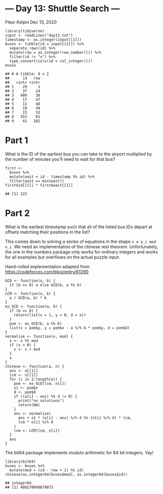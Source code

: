 — Day 13: Shuttle Search —
================
Fleur Kelpin
Dec 13, 2020

    library(tidyverse)
    input <- readLines("day13.txt")
    timestamp <- as.integer(input[[1]])
    buses <- tibble(id = input[[2]]) %>%
      separate_rows(id) %>%
      mutate(row = as.integer(row_number())) %>%
      filter(id != "x") %>%
      type_convert(cols(id = col_integer()))
    buses

    ## # A tibble: 9 x 2
    ##      id   row
    ##   <int> <int>
    ## 1    29     1
    ## 2    37    24
    ## 3   409    30
    ## 4    17    47
    ## 5    13    48
    ## 6    19    49
    ## 7    23    53
    ## 8   353    61
    ## 9    41   102

# Part 1

What is the ID of the earliest bus you can take to the airport
multiplied by the number of minutes you’ll need to wait for that bus?

    first <-
      buses %>%
      mutate(wait = id - timestamp %% id) %>%
      filter(wait == min(wait))
    first$id[[1]] * first$wait[[1]]

    ## [1] 222

# Part 2

What is the earliest timestamp such that all of the listed bus IDs
depart at offsets matching their positions in the list?

This comes down to solving a series of equations in the shape
`x ≡ a_i mod n_i`. We need an implementation of the chinese rest
theorem. Unfortunately, the one in the numbers package only works for
ordinary integers and works for all examples but overflows on the actual
puzzle input.

Hand-rolled implementation adapted from
<a href="https://codeforces.com/blog/entry/61290" class="uri">https://codeforces.com/blog/entry/61290</a>

    GCD <- function(a, b) {
      if (b == 0) a else GCD(b, a %% b)
    }
    LCM <- function(a, b) {
      a / GCD(a, b) * b
    }
    ex_GCD <- function(a, b) {
      if (b == 0) {
        return(list(x = 1, y = 0, d = a))
      }
      pom <- ex_GCD(b, a %% b)
      list(x = pom$y, y = pom$x - a %/% b * pom$y, d = pom$d)
    }
    normalize <- function(x, mod) {
      x <- x %% mod
      if (x < 0) {
        x <- x + mod
      }
      x
    }
    chinese <- function(a, n) {
      ans <- a[[1]]
      lcm <- n[[1]]
      for (i in 2:length(a)) {
        pom <- ex_GCD(lcm, n[i])
        x1 <- pom$x
        d <- pom$d
        if ((a[i] - ans) %% d != 0) {
          print("no solutions")
          return(NA)
        }
        ans <- normalize(
          ans + x1 * (a[i] - ans) %/% d %% (n[i] %/% d) * lcm,
          lcm * n[i] %/% d
        )
        lcm <- LCM(lcm, n[i])
      }
      ans
    }

The bit64 package implements modulo arithmetic for 64 bit integers. Yay!

    library(bit64)
    buses <- buses %>%
      mutate(mod = (id - row + 1) %% id)
    chinese(as.integer64(buses$mod), as.integer64(buses$id))

    ## integer64
    ## [1] 408270049879073
